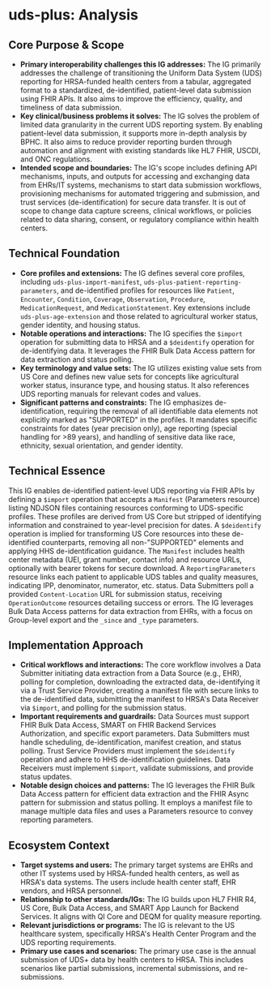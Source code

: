 # uds-plus: Analysis

## Core Purpose & Scope

-   **Primary interoperability challenges this IG addresses:** The IG primarily addresses the challenge of transitioning the Uniform Data System (UDS) reporting for HRSA-funded health centers from a tabular, aggregated format to a standardized, de-identified, patient-level data submission using FHIR APIs. It also aims to improve the efficiency, quality, and timeliness of data submission.
-   **Key clinical/business problems it solves:** The IG solves the problem of limited data granularity in the current UDS reporting system. By enabling patient-level data submission, it supports more in-depth analysis by BPHC. It also aims to reduce provider reporting burden through automation and alignment with existing standards like HL7 FHIR, USCDI, and ONC regulations.
-   **Intended scope and boundaries:** The IG's scope includes defining API mechanisms, inputs, and outputs for accessing and exchanging data from EHRs/IT systems, mechanisms to start data submission workflows, provisioning mechanisms for automated triggering and submission, and trust services (de-identification) for secure data transfer. It is out of scope to change data capture screens, clinical workflows, or policies related to data sharing, consent, or regulatory compliance within health centers.

## Technical Foundation

-   **Core profiles and extensions:** The IG defines several core profiles, including `uds-plus-import-manifest`, `uds-plus-patient-reporting-parameters`, and de-identified profiles for resources like `Patient`, `Encounter`, `Condition`, `Coverage`, `Observation`, `Procedure`, `MedicationRequest`, and `MedicationStatement`. Key extensions include `uds-plus-age-extension` and those related to agricultural worker status, gender identity, and housing status.
-   **Notable operations and interactions:** The IG specifies the `$import` operation for submitting data to HRSA and a `$deidentify` operation for de-identifying data. It leverages the FHIR Bulk Data Access pattern for data extraction and status polling.
-   **Key terminology and value sets:** The IG utilizes existing value sets from US Core and defines new value sets for concepts like agricultural worker status, insurance type, and housing status. It also references UDS reporting manuals for relevant codes and values.
-   **Significant patterns and constraints:** The IG emphasizes de-identification, requiring the removal of all identifiable data elements not explicitly marked as "SUPPORTED" in the profiles. It mandates specific constraints for dates (year precision only), age reporting (special handling for >89 years), and handling of sensitive data like race, ethnicity, sexual orientation, and gender identity.

## Technical Essence

This IG enables de-identified patient-level UDS reporting via FHIR APIs by defining a `$import` operation that accepts a `Manifest` (Parameters resource) listing NDJSON files containing resources conforming to UDS-specific profiles. These profiles are derived from US Core but stripped of identifying information and constrained to year-level precision for dates. A `$deidentify` operation is implied for transforming US Core resources into these de-identified counterparts, removing all non-"SUPPORTED" elements and applying HHS de-identification guidance. The `Manifest` includes health center metadata (UEI, grant number, contact info) and resource URLs, optionally with bearer tokens for secure download. A `ReportingParameters` resource links each patient to applicable UDS tables and quality measures, indicating IPP, denominator, numerator, etc. status. Data Submitters poll a provided `Content-Location` URL for submission status, receiving `OperationOutcome` resources detailing success or errors. The IG leverages Bulk Data Access patterns for data extraction from EHRs, with a focus on Group-level export and the `_since` and `_type` parameters.

## Implementation Approach

-   **Critical workflows and interactions:** The core workflow involves a Data Submitter initiating data extraction from a Data Source (e.g., EHR), polling for completion, downloading the extracted data, de-identifying it via a Trust Service Provider, creating a manifest file with secure links to the de-identified data, submitting the manifest to HRSA's Data Receiver via `$import`, and polling for the submission status.
-   **Important requirements and guardrails:** Data Sources must support FHIR Bulk Data Access, SMART on FHIR Backend Services Authorization, and specific export parameters. Data Submitters must handle scheduling, de-identification, manifest creation, and status polling. Trust Service Providers must implement the `$deidentify` operation and adhere to HHS de-identification guidelines. Data Receivers must implement `$import`, validate submissions, and provide status updates.
-   **Notable design choices and patterns:** The IG leverages the FHIR Bulk Data Access pattern for efficient data extraction and the FHIR Async pattern for submission and status polling. It employs a manifest file to manage multiple data files and uses a Parameters resource to convey reporting parameters.

## Ecosystem Context

-   **Target systems and users:** The primary target systems are EHRs and other IT systems used by HRSA-funded health centers, as well as HRSA's data systems. The users include health center staff, EHR vendors, and HRSA personnel.
-   **Relationship to other standards/IGs:** The IG builds upon HL7 FHIR R4, US Core, Bulk Data Access, and SMART App Launch for Backend Services. It aligns with QI Core and DEQM for quality measure reporting.
-   **Relevant jurisdictions or programs:** The IG is relevant to the US healthcare system, specifically HRSA's Health Center Program and the UDS reporting requirements.
-   **Primary use cases and scenarios:** The primary use case is the annual submission of UDS+ data by health centers to HRSA. This includes scenarios like partial submissions, incremental submissions, and re-submissions.
